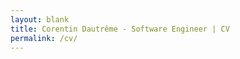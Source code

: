 ```yaml
---
layout: blank
title: Corentin Dautrême - Software Engineer | CV
permalink: /cv/
---
```


<html>
    <head>
        <style type="text/css">
            html {
                width: 100%;
                height: 100%;
                padding: 0;
                font-family: 'Inter Tight';
            }

            #container {
                position: absolute;
                width: 100%;
                height: 100%;
                left: 0;
                top: 0;
                display: grid;
                grid-template-columns: auto 300px 750px auto;
                grid-template-rows: 50px 150px 150px auto 25px;
            }

            #header-top {
                grid-column-start: 1;
                grid-column-end: 5;
                grid-row-start: 1;
            }

            #header-photo {
                grid-column-start: 1;
                grid-column-end: 3;
                grid-row-start: 2;
                grid-row-end: 4;
            }

            #header-text {
                grid-column-start: 3;
                grid-column-end: 5;
                grid-row-start: 2;
                padding: 20px;
            }

            #header-summary {
                grid-column-start: 3;
                grid-column-end: 4;
                grid-row-start: 3;
                padding: 20px;
                font-size: 18px;
            }

            #details {
                grid-column-start: 2;
                grid-column-end: 3;
                grid-row-start: 4;
                border-right: 1px solid #c0c0c0;
            }

            #footer {
                grid-column-start: 1;
                grid-column-end: 5;
                grid-row-start: 5;
            }

            #contact-details {
                overflow-wrap: anywhere;
            }

            #tech-skills {
                min-width: 150px;
            }

            .details-title {
                font-size: 18px;
                padding: 1em 0 0.5em 0;
                font-weight: 800;
            }

            #content {
                grid-column-start: 3;
                grid-column-end: 4;
                grid-row-start: 4;
                padding: 0 1em;
            }

            .preferred, .bolder {
                font-weight: 600;
            }

            .highlighted {
                font-weight: 600;
                background: yellow;
            }

            #header-top, #header-text {
                background: #e0e0e0;
                min-height: 20px;
            }

            #header-photo {
                background: linear-gradient(to bottom, #e0e0e0 50%, transparent 0%); 
            }

            #photo {
                background: #fff;
                border-radius: 50%;
                border: 1px solid #a0a0a0;
                width: 300px;
                height: 300px;
                margin-left: auto;
                margin-right: 0;
            }

            #header-text {
                display: flex;
                align-items: flex-end;
            }

            #header-name {
                font-size: 36px;
                font-weight: 600;
                display: inline-block;
            }

            #header-pronouns {
                font-size: 16px;
                display: inline-block;
                margin-left: 0.5em;
            }

            #header-subtitle {
                font-size: 20px;
                margin-top: 0.25em;
            }

            #download-cv {
                display: none !important;
                display: flex !important;
                align-items: center;
                width: fit-content;
                margin-top: 0.5em !important;
                padding: 0 0.5em;
                border-radius: 0.25em;
                background: #000;
                color: #fff;
                font-size: 14px;
                text-decoration: none;
                font-weight: 600;
            }

            #download-cv span {
                margin-left: 0.25em;
            }

            .details-item {
                display: flex;
                align-items: center;
                padding: 0.25em 0;
            }

            .details-item i {
                width: 24px;
            }

            .details-item .details-item-text {
                margin-left: 5px;
            }

            .section-title {
                font-size: 22px;
                display: flex;
                align-items: center;
                margin-bottom: 1em;
            }

            .section-title:not(:first-of-type) {
                margin-top: 1em;
            }

            .section-title span {
                margin-left: 0.5em;
                font-weight: 600;
            }

            .work-experience {
                padding: 0 1em;
                text-align: justify;
            }

            .work-experience:not(:first-of-type) {
                margin-top: 1em;
            }

            .work-experience .company {
                font-size: 20px;
                font-weight: 800;
            }

            .work-experience .position {
                font-size: 17px;
                padding-top: 0.5em;
            }

            .work-experience-light {
                padding: 0 1em;
                margin-top: 0.5em;
            }

            .work-experience-light .company {
                display: inline-block;
                font-size: 17px;
                font-weight: 800;
            }

            .techs {
                text-align: left;
                padding-top: 0.5em;
            }

            .techs .tech {
                padding: 0.25em 0.5em;
                margin: 0.25em 0;
                border-radius: 0.25em;
                background: #e0e0e0;
                display: inline-block;
            }

            .work-experience-light .techs {
                display: inline-block;
                font-size: 15px;
                padding: 0;
            }

            .work-experience-light .techs .tech {
                display: inline-block;
                margin: 0;
                font-size: 15px;
            }

            .side-project {
                display: flex;
                flex-wrap: wrap;
                gap: 0.5em;
                justify-content: center;
                padding: 0 1em;
            }

            .side-project:not(:first-of-type) {
                margin-top: 1em;
            }

            .side-project .photo {
                width: 100px;
                height: 100px;
                border-radius: 50%;
                border: 1px solid #a0a0a0;
                background-size: 100%;
            }

            .side-project .description {
                flex: 1;
                text-align: justify;
                word-break: break-word;
                min-width: 200px;
            }

            .education {
                padding: 0 1em;
                text-align: justify;
            }

            .education .entry {
                margin: 0.25em 0;
            }

            #interests {
                text-align: justify;
                padding: 0 1em;
            }

            @media (max-width:1079px)  {
                #container {
                    grid-template-columns: auto 200px auto;
                    grid-template-rows: unset;
                    grid-auto-rows: minmax(min-content, max-content);
                }

                #header-top {
                    grid-column-start: 1;
                    grid-column-end: 4;
                    grid-row-start: 1;
                }

                #header-photo {
                    grid-column-start: 1;
                    grid-column-end: 4;
                    grid-row-start: 2;
                    grid-row-end: 3;
                }

                #header-text {
                    grid-column-start: 1;
                    grid-column-end: 4;
                    grid-row-start: 3;
                    background: none;
                    padding: 1em 0;
                }

                #header-pronouns {
                    margin: 0;
                }

                #header-summary {
                    grid-column-start: 1;
                    grid-column-end: 4;
                    grid-row-start: 4;
                    text-align: center;
                    padding-top: 0;
                }

                #details {
                    grid-column-start: 1;
                    grid-column-end: 4;
                    grid-row-start: 5;
                    padding: 1em 0;
                    display: flex;
                    gap: 0.5em;
                    border: 1px solid #c0c0c0;
                    border-width: 1px 0;
                    margin: 0 1em;
                }

                #details .details-block .details-title {
                    padding: 0;
                    padding-bottom: 0.5em;
                    text-align: center;
                }

                .details-item {
                    display: inline-flex;
                }

                #content {
                    grid-column-start: 1;
                    grid-column-end: 4;
                    grid-row-start: 6;
                    padding: 0 1em 1em;
                }

                .section-title {
                    padding-top: 1em;
                }

                .section-title:not(:first-of-type) {
                    margin-top: 0;
                }

                #photo {
                    margin: 0 auto;
                    width: 200px;
                    height: 200px;
                }

                #header-text {
                    align-items: center;
                }

                #header-text-content {
                    margin: 0 auto;
                    text-align: center;
                }

                #header-text-content div, #header-text-content a {
                    display: block;
                    margin: 0 auto;
                }

                #footer {
                    grid-column-start: 1;
                    grid-column-end: 4;
                    grid-row-start: 7;
                    height: 20px;
                }
            }
        </style>
        <link rel="stylesheet" href="https://fonts.googleapis.com/css2?family=Material+Symbols+Outlined:opsz,wght,FILL,GRAD@48,400,0,0" />
        <link rel="stylesheet" href="https://fonts.googleapis.com/css2?family=Inter+Tight:wght@200..800">
        <meta name="viewport" content="width=device-width, user-scalable=no">
        <title>{% if page.title %}{{ page.title }}{% endif %}</title>
    </head>
    <body>
        <div id="container">
            <div id="header-top"></div>
            <div id="header-photo">
                <div id="photo"></div>
            </div>
            <div id="header-text">
                <div id="header-text-content">
                    <div id="header-name">Corentin Dautrême</div><div id="header-pronouns">he/him</div>
                    <div id="header-subtitle">26 - Software Engineer</div>
                    <a id="download-cv" href="https://corentindautreme.github.io/files/cv_corentin_dautreme_software_engineer.pdf" download="cv_corentin_dautreme_software_engineer.pdf">
                        <i class="material-symbols-outlined">download</i>
                        <span>Download this CV as PDF</span>
                    </a>
                </div>
           </div>
           <div id="header-summary">
               Hi! I'm Corentin, a software engineer with over 4 years of work experience in backend <span class="highlighted">Java/Spring Boot</span> development, <span class="highlighted">Kubernetes</span>, <span class="highlighted">Jenkins CI/CD pipelines</span>, <span class="highlighted">Python</span>, and an interest in frontend development, UX, and more generally making my users' life easier.
           </div>
            <div id="details">
                <div id="contact-details" class="details-block">
                    <div class="details-title">Contact</div>
                    <div class="details-items">
                        <div class="details-item">
                            <i class="material-symbols-outlined">mail</i>
                            <span class="details-item-text preferred">dautreme.corentin@gmail.com</span>
                        </div>
                        <div class="details-item">
                            <i class="material-symbols-outlined">call</i>
                            <span class="details-item-text">00336XXXXXX57</span>
                        </div>
                        <div class="details-item">
                            <i class="material-symbols-outlined">language</i>
                            <span class="details-item-text"><span class="preferred">English</span>, <span class="preferred">French</span>, Swedish, Spanish</span>
                        </div>
                    </div>
                </div>
                <div id="tech-skills" class="details-block">
                    <div class="details-title">Skills</div>
                    <div class="details-items">
                        <div class="details-item">
                            <i class="material-symbols-outlined">code</i>
                            <span class="details-item-text">Java 8/11, Spring Boot, Js, Python</span>
                        </div>
                        <div class="details-item">
                            <i class="material-symbols-outlined">monitoring</i>
                            <span class="details-item-text">Elastic stack</span>
                        </div>
                        <div class="details-item">
                            <i class="material-symbols-outlined">dns</i>
                            <span class="details-item-text">Jenkins, Kubernetes</span>
                        </div>
                        <div class="details-item">
                            <i class="material-symbols-outlined">database</i>
                            <span class="details-item-text">Oracle, Postgres</span>
                        </div>
                    </div>
                </div>
            </div>
            <div id="content">
                <div class="section-title" id="work-experience">
                    <i class="material-symbols-outlined">work</i>
                    <span>Work experience</span>
                </div>
                <div class="work-experience">
                    <div class="company">Société Générale CIB (Corporate and Investment Banking)</div>
                    <div class="position">
                        Software Engineer // Sep 2018 - today (4+ years)
                    </div>
                    <div class="techs">
                        <div class="tech">Java 8/11</div>
                        <div class="tech">Spring Boot</div>
                        <div class="tech">Microservices</div>
                        <div class="tech">Kubernetes</div>
                        <div class="tech">Elastic</div>
                        <div class="tech">Jenkins</div>
                    </div>
                    <div class="summary">
                        Design, development and maintenance of the back office client portfolio management system for the bank's synthetic prime brokerage business (<span class="bolder">Java 8/11</span>, <span class="bolder">Spring Boot</span> & <span class="bolder">Kubernetes</span>), enhancement of the CI/CD pipelines (<span class="bolder">Jenkins</span>, <span class="bolder">Helm</span> & <span class="bolder">Kubernetes</span>), improvement of the monitoring and alerting using the <span class="bolder">Elastic stack</span>, and lead of the <span class="bolder">Agile activities</span> of the team (daily meetings, weekly backlog reviews, retrospectives and prioritization sessions with the product owners).
                    </div>
                </div>
                <div class="work-experience">
                    <div class="company">Société Générale CIB (Corporate and Investment Banking)</div>
                    <div class="position">
                        Software Development Intern // Feb - Aug 2018 (6 months)
                    </div>
                    <div class="techs">
                        <div class="tech">Python</div>
                        <div class="tech">Jenkins</div>
                        <div class="tech">Javascript</div>
                    </div>
                    <div class="summary">
                        Design and implementation of a code-learning framework for the sales staff of the bank's front office. A dozen interactive sessions were organized where participants with no coding experience were paired with developers to implement an API that was automatically redeployed via a Jenkins pipeline. Successful calls to this API granted the participant points.
                    </div>
                </div>
                <div class="work-experience-light">
                    <span class="company">Sopra Steria</span> Web development (Internship) // Jun - Aug 2016 (3 months)
                    <span class="techs">
                        <span class="tech">Javascript</span>
                    </span>
                </div>
                <div class="work-experience-light">
                    <span class="company">B.F.S Feeli</span> Mobile app development (Internship) // Apr - Jun 2015 (3 months)
                    <span class="techs">
                        <span class="tech">AngularJS</span>
                        <span class="tech">Ionic</span>
                    </span>
                </div>
                <div class="work-experience-light">
                    <span class="company">Allianz France</span> Direction of Operations (Summer job) // Jul - Aug 2015 (2 months)
                    <span class="techs">
                        <span class="tech">Non-IT</span>
                    </span>
                </div>

                <div class="section-title" id="side-projects">
                    <i class="material-symbols-outlined">temp_preferences_custom</i>
                    <span>Side projects</span>
                </div>
                <div id="side-projects">
                    <div class="side-project">
                        <div class="photo" style="background-image: url('https://corentindautreme.github.io/images/cv/lys.png');"></div>
                        <div class="description">
                            Lys, an <span class="bolder">AWS/Python</span>-powered bot that tweets date reminders via scheduled <span class="bolder">Lambdas</span> based on a calendar stored in a <span class="bolder">DynamoDB</span> table. It's accompanied by a public website displaying the full calendar, a daily scraping script tasked with making smart suggestions of additions to the calendar and a custom-made <span class="bolder">Android app</span> to manage the data. This project runs on a zero-cost target which has required coming up with workarounds and various technical solutions.
                            <div class="techs">
                                <div class="tech">Python 3</div>
                                <div class="tech">AWS Lambda</div>
                                <div class="tech">AWS DynamoDB</div>
                                <div class="tech">Kotlin/Android SDK</div>
                                <div class="tech">Github Actions</div>
                            </div>
                        </div>
                    </div>
                    <div class="side-project">
                        <div class="photo" style="background-image: url('https://corentindautreme.github.io/images/cv/logo_generator.png');"></div>
                        <div class="description">
                            A live Javascript/CSS generator inspired by the programmatically-generated logo of the 2021 Eurovision Song Contest that was conceived using the geographical data of all 39 participating countries. Can be accessed at <a href="https://corentindautreme.github.io/esc-2021-generator/">https://corentindautreme.github.io/esc-2021-generator/</a>.
                            <div class="techs">
                                <div class="tech">HTML5</div>
                                <div class="tech">CSS3</div>
                                <div class="tech">Javascript</div>
                            </div>
                        </div>
                    </div>
                </div>

                <div class="section-title">
                    <i class="material-symbols-outlined">school</i>
                    <span>Education</span>
                </div>
                <div class="education">
                    <div class="entry"><span class="highlighted">Engineer's degree, Computer Science</span> at <span class="bolder">INSA Lyon, France</span> (2015-2018)</div>
                </div>
                <div class="education">
                    <div class="entry">Erasmus+ exchange at <span class="bolder">Lund University, Sweden</span> (2016-2017)</div>
                </div>
                <div class="education">
                    <div class="entry"><span class="highlighted">DUT (University Diploma of Technology), Computer Science</span> at <span class="bolder">IUT de Paris, France</span> (2013-2015)</div>
                </div>

                <div class="section-title">
                    <i class="material-symbols-outlined">celebration</i>
                    <span>Interests</span>
                </div>

                <div id="interests">I like playing video games, traveling & taking pretty photos on the way, and fiddling with web development in my free time.</div>
            </div>
            <div id="footer"></div>
        </div>
    </body>
</html>